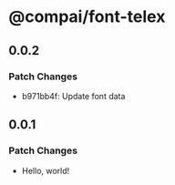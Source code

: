 # @compai/font-telex

## 0.0.2

### Patch Changes

- b971bb4f: Update font data

## 0.0.1

### Patch Changes

- Hello, world!
